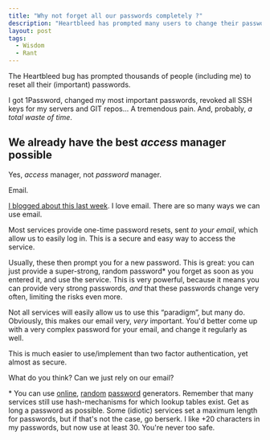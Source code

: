 ```yaml
---
title: "Why not forget all our passwords completely ?"
description: "Heartbleed has prompted many users to change their passwords. But should we use passwords to begin with ?"
layout: post
tags:
  - Wisdom
  - Rant
---
```


The Heartbleed bug has prompted thousands of people (including me) to reset all their (important) passwords.

I got 1Password, changed my most important passwords, revoked all SSH keys for my servers and GIT repos... A tremendous pain. And, probably, *a total waste of time*.

## We already have the best *access* manager possible

Yes, *access* manager, not *password* manager. 

Email. 

[I blogged about this last week](http://wadmiraal.net/lore/2014/04/07/less-is-more). I love email. There are so many ways we can use email.

Most services provide one-time password resets, sent *to your email*, which allow us to easily log in. This is a secure and easy way to access the service.

Usually, these then prompt you for a new password. This is great: you can just provide a super-strong, random password\* you forget as soon as you entered it, and use the service. This is very powerful, because it means you can provide very strong passwords, *and* that these passwords change very often, limiting the risks even more. 

Not all services will easily allow us to use this &ldquo;paradigm&rdquo;, but many do. Obviously, this makes our email very, *very* important. You'd better come up with a very complex password for your email, and change it regularly as well.

This is much easier to use/implement than two factor authentication, yet almost as secure. 

What do you think? Can we just rely on our email?

\* You can use [online](https://www.random.org/passwords/), [random](http://passwordsgenerator.net/) [password](https://identitysafe.norton.com/password-generator/) generators. Remember that many services still use hash-mechanisms for which lookup tables exist. Get as long a password as possible. Some (idiotic) services set a maximum length for passwords, but if that's not the case, go berserk. I like +20 characters in my passwords, but now use at least 30. You're never too safe.

